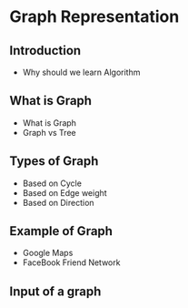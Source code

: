 # Graph Representation

## Introduction

- Why should we learn Algorithm

## What is Graph

- What is Graph
- Graph vs Tree

## Types of Graph

- Based on Cycle
- Based on Edge weight
- Based on Direction

## Example of Graph

- Google Maps
- FaceBook Friend Network

## Input of a graph
